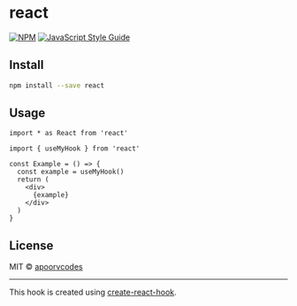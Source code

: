 # react

> 

[![NPM](https://img.shields.io/npm/v/react.svg)](https://www.npmjs.com/package/react) [![JavaScript Style Guide](https://img.shields.io/badge/code_style-standard-brightgreen.svg)](https://standardjs.com)

## Install

```bash
npm install --save react
```

## Usage

```tsx
import * as React from 'react'

import { useMyHook } from 'react'

const Example = () => {
  const example = useMyHook()
  return (
    <div>
      {example}
    </div>
  )
}
```

## License

MIT © [apoorvcodes](https://github.com/apoorvcodes)

---

This hook is created using [create-react-hook](https://github.com/hermanya/create-react-hook).
